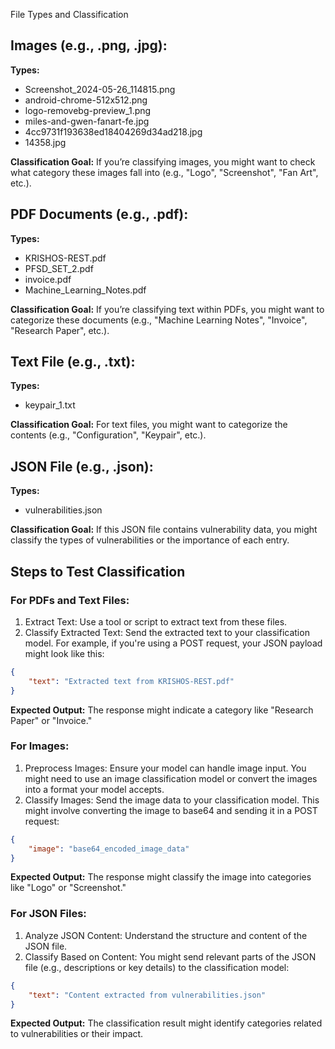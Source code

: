 File Types and Classification
## Images (e.g., .png, .jpg):

**Types:** 
- Screenshot_2024-05-26_114815.png
- android-chrome-512x512.png
- logo-removebg-preview_1.png
- miles-and-gwen-fanart-fe.jpg
- 4cc9731f193638ed18404269d34ad218.jpg
- 14358.jpg

**Classification Goal:** 
If you’re classifying images, you might want to check what category these images fall into (e.g., "Logo", "Screenshot", "Fan Art", etc.).

## PDF Documents (e.g., .pdf):

**Types:** 
- KRISHOS-REST.pdf
- PFSD_SET_2.pdf
- invoice.pdf
- Machine_Learning_Notes.pdf

**Classification Goal:** 
If you’re classifying text within PDFs, you might want to categorize these documents (e.g., "Machine Learning Notes", "Invoice", "Research Paper", etc.).

## Text File (e.g., .txt):

**Types:** 
- keypair_1.txt

**Classification Goal:** 
For text files, you might want to categorize the contents (e.g., "Configuration", "Keypair", etc.).

## JSON File (e.g., .json):

**Types:** 
- vulnerabilities.json

**Classification Goal:** 
If this JSON file contains vulnerability data, you might classify the types of vulnerabilities or the importance of each entry.

## Steps to Test Classification

### For PDFs and Text Files:

1. Extract Text: Use a tool or script to extract text from these files.
2. Classify Extracted Text: Send the extracted text to your classification model. For example, if you're using a POST request, your JSON payload might look like this:

```json
{
    "text": "Extracted text from KRISHOS-REST.pdf"
}
```

**Expected Output:** 
The response might indicate a category like "Research Paper" or "Invoice."

### For Images:

1. Preprocess Images: Ensure your model can handle image input. You might need to use an image classification model or convert the images into a format your model accepts.
2. Classify Images: Send the image data to your classification model. This might involve converting the image to base64 and sending it in a POST request:

```json
{
    "image": "base64_encoded_image_data"
}
```

**Expected Output:** 
The response might classify the image into categories like "Logo" or "Screenshot."

### For JSON Files:

1. Analyze JSON Content: Understand the structure and content of the JSON file.
2. Classify Based on Content: You might send relevant parts of the JSON file (e.g., descriptions or key details) to the classification model:

```json
{
    "text": "Content extracted from vulnerabilities.json"
}
```

**Expected Output:** 
The classification result might identify categories related to vulnerabilities or their impact.